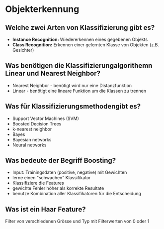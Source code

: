 # Objekterkennung

## Welche zwei Arten von Klassifizierung gibt es?
* __Instance Recognition:__ Wiedererkennen eines gegebenen Objekts
* __Class Recognition:__ Erkennen einer gelernten Klasse von Objekten (z.B. Gesichter)

## Was benötigen die Klassifizierungalgorithemn Linear und Nearest Neighbor? 
* Nearest Neighbor - benötigt wird nur eine Distanzfunktion
* Linear - benötigt eine lineare Funktion um die Klassen zu trennen

## Was für Klassifizierungsmethodengibt es?
* Support Vector Machines (SVM)
* Boosted Decision Trees
* k-nearest neighbor
* Bayes
* Bayesian networks
* Neural networks

## Was bedeute der Begriff Boosting?
* Input: Trainingsdaten (positive, negative) mit Gewichten
* lerne einen "schwachen" Klassifikator
* Klassifiziere die Features
* gewichte Fehler höher als korrekte Resultate
* benutze Kombination aller Klassifikatoren für die Entscheidung

## Was ist ein Haar Feature?
Filter von verschiedenen Grösse und Typ mit Filterwerten von 0 oder 1

